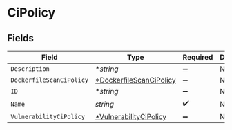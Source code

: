 # CiPolicy


## Fields

| Field                                                                    | Type                                                                     | Required                                                                 | Description                                                              |
| ------------------------------------------------------------------------ | ------------------------------------------------------------------------ | ------------------------------------------------------------------------ | ------------------------------------------------------------------------ |
| `Description`                                                            | **string*                                                                | :heavy_minus_sign:                                                       | N/A                                                                      |
| `DockerfileScanCiPolicy`                                                 | [*DockerfileScanCiPolicy](../../models/shared/dockerfilescancipolicy.md) | :heavy_minus_sign:                                                       | N/A                                                                      |
| `ID`                                                                     | **string*                                                                | :heavy_minus_sign:                                                       | N/A                                                                      |
| `Name`                                                                   | *string*                                                                 | :heavy_check_mark:                                                       | N/A                                                                      |
| `VulnerabilityCiPolicy`                                                  | [*VulnerabilityCiPolicy](../../models/shared/vulnerabilitycipolicy.md)   | :heavy_minus_sign:                                                       | N/A                                                                      |
